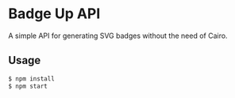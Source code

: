 # Badge Up API

A simple API for generating SVG badges without the need of Cairo.

## Usage

```bash
$ npm install
$ npm start
```
